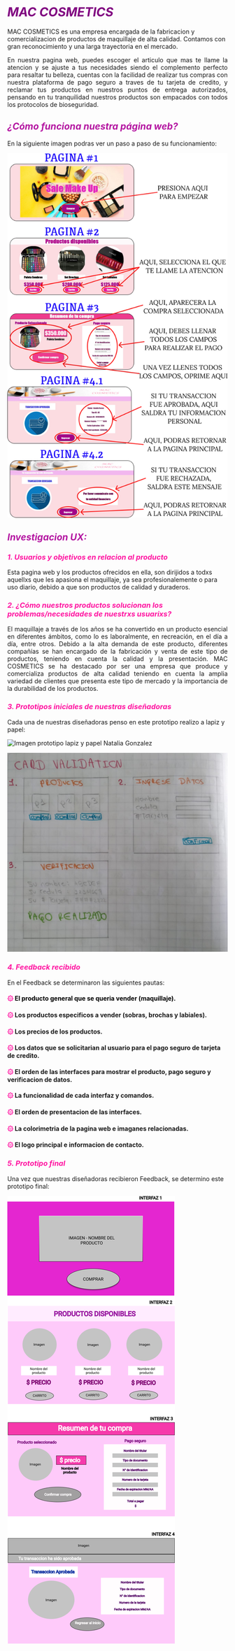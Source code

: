 # <span style="color: purple">  ***MAC COSMETICS*** </span>

  MAC COSMETICS es una empresa encargada de la fabricacion y comercializacion de productos de maquillaje de alta calidad. Contamos con gran reconocimiento y una larga trayectoria en el mercado.

  <p style="text-align: justify;"> En nuestra pagina web, puedes escoger el articulo que mas te llame la atencion y se ajuste a tus necesidades siendo el complemento perfecto para resaltar tu belleza, cuentas con la facilidad de realizar tus compras con nuestra plataforma de pago seguro a traves de tu tarjeta de credito, y reclamar tus productos en nuestros puntos de entrega autorizados, pensando en tu tranquilidad nuestros productos son empacados con todos los protocolos de bioseguridad.</P>

## <span style="color: rgb(180, 21, 161);">  ***¿Cómo funciona nuestra página web?*** </span> 
 
  En la siguiente imagen podras ver un paso a paso de su funcionamiento:
 
  ![ Imagen producto terminado](https://github.com/NataliaG9806/BOG002-card-validation/blob/main/src/images/terminado.jpg?raw=true)

## <span style="color: rgb(180, 21, 161);">  ***Investigacion UX:*** </span> 

### <span style="color: rgb(300, 21, 161);">  ***1. Usuarios y objetivos en relacion al producto*** </span> 

  Esta pagina web y los productos ofrecidos en ella, son dirijidos a todxs aquellxs que les apasiona el maquillaje, ya sea profesionalemente o para uso diario, debido a que son productos de calidad y duraderos.

### <span style="color: rgb(300, 21, 161);">  ***2. ¿Cómo nuestros productos solucionan los problemas/necesidades de nuestrxs usuarixs?*** </span> 

  <p style="text-align: justify;"> El maquillaje a través de los años se ha convertido en un producto esencial en diferentes ámbitos, como lo es laboralmente, en recreación, en el día a día, entre otros. Debido a la alta demanda de este producto, diferentes compañías se han encargado de la fabricación y venta de este tipo de productos, teniendo en cuenta la calidad y la presentación. MAC COSMETICS se ha destacado por ser una empresa que produce y comercializa productos de alta calidad teniendo en cuenta la amplia variedad de clientes que presenta este tipo de mercado y la importancia de la durabilidad de los productos. </p>
 
### <span style="color: rgb(300, 21, 161);">  ***3. Prototipos iniciales de nuestras diseñadoras*** </span> 

  Cada una de nuestras diseñadoras penso en este prototipo realizo a lapiz y papel:

  ![ Imagen prototipo lapiz y papel Natalia Gonzalez](images/terminado.jpg) 

  ![ Imagen prototipo lapiz y papel Natalia Garavito](https://github.com/NataliaG9806/BOG002-card-validation/blob/main/src/images/Maquetacion%20papel.jpeg?raw=true)

### <span style="color: rgb(300, 21, 161);">  ***4. Feedback recibido*** </span> 

  En el Feedback se determinaron las siguientes pautas:

  #### <span style="color: rgb(300, 21, 161);"> ۞  </span> <span style="color: black;"> El producto general que se queria vender (maquillaje).  </span> 
  #### <span style="color: rgb(300, 21, 161);"> ۞ </span>  Los productos especificos a vender (sobras, brochas y labiales).
  #### <span style="color: rgb(300, 21, 161);"> ۞ </span>  Los precios de los productos.
  #### <span style="color: rgb(300, 21, 161);"> ۞ </span>  Los datos que se solicitarian al usuario para el pago seguro de tarjeta de credito.
  #### <span style="color: rgb(300, 21, 161);"> ۞ </span>  El orden de las interfaces para mostrar el producto, pago seguro y verificacion de datos.
  #### <span style="color: rgb(300, 21, 161);"> ۞ </span>  La funcionalidad de cada interfaz y comandos.
  #### <span style="color: rgb(300, 21, 161);"> ۞ </span>  El orden de presentacion de las interfaces.
  #### <span style="color: rgb(300, 21, 161);"> ۞ </span>  La colorimetria de la pagina web e imaganes relacionadas.
  #### <span style="color: rgb(300, 21, 161);"> ۞ </span>  El logo principal e informacion de contacto.

### <span style="color: rgb(300, 21, 161);">  ***5. Prototipo final*** </span> 
 

  Una vez que nuestras diseñadoras recibieron Feedback, se determino este prototipo final: 

  ![ Imagen prototipo final](https://github.com/NataliaG9806/BOG002-card-validation/blob/main/src/images/Prototipo.jpg?raw=true) 
